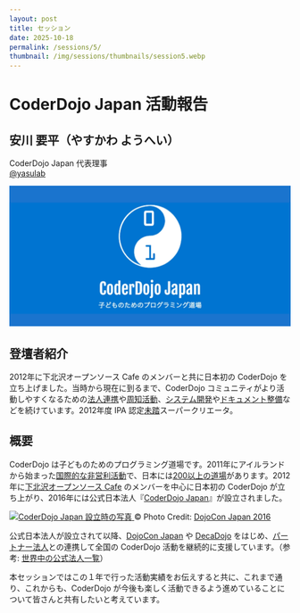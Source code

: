 ```yaml
---
layout: post
title: セッション
date: 2025-10-18
permalink: /sessions/5/
thumbnail: /img/sessions/thumbnails/session5.webp
---
```


# CoderDojo Japan 活動報告

## 安川 要平（やすかわ ようへい）

CoderDojo Japan 代表理事<br>
<a href='https://x.com/yasulab' target='_blank'>@yasulab</a>

<div class="max-w-150 mx-auto my-8">
  <img class="w-full" src="/img/sessions/thumbnails/session5.webp" alt="CoderDojo Japan 活動報告">
</div>

## 登壇者紹介

2012年に下北沢オープンソース Cafe のメンバーと共に日本初の CoderDojo を立ち上げました。当時から現在に到るまで、CoderDojo コミュニティがより活動しやすくなるための<a href='https://news.coderdojo.jp/author/yasulab/' target='_blank'>法人連携</a>や<a href='https://www.youtube.com/CoderDojoJapan' target='_blank'>周知活動</a>、<a href='https://github.com/coderdojo-japan' target='_blank'>システム開発</a>や<a href='https://coderdojo.jp/kata' target='_blank'>ドキュメント整備</a>などを続けています。2012年度 IPA 認定<a href='https://www.ipa.go.jp/jinzai/mitou/about.html' target='_blank'>未踏</a>スーパークリエータ。

## 概要

<p>
  CoderDojo は子どものためのプログラミング道場です。2011年にアイルランドから始まった<a href='https://map.coderdojo.jp/world' target='_blank'>国際的な非営利活動</a>で、日本には<a href='https://map.coderdojo.jp/' target='_blank'>200以上の道場</a>があります。2012年に<a href='https://ja.wikipedia.org/wiki/下北沢オープンソースCafe' target='_blank'>下北沢オープンソース Cafe</a> のメンバーを中心に日本初の CoderDojo が立ち上がり、2016年には公式日本法人『<a href='https://coderdojo.jp/about' target='_blank'>CoderDojo Japan</a>』が設立されました。
</p>

<div class="max-w-150 mx-auto my-8">
  <a class='block' href='https://dojocon2016.coderdojo.jp/2016/09/04/coderdojo-japan-was-established.html' target='_blank'>
    <img class="w-full" src="https://i.gyazo.com/7d906b5e03c5cf0665bc071626b47f70.png" alt="CoderDojo Japan 設立時の写真">
  </a>
  &copy; Photo Credit: <a href="https://dojocon2016.coderdojo.jp/" target='_blank'>DojoCon Japan 2016</a>
</div>

<p class='mt-4'>
  公式日本法人が設立されて以降、<a href='https://dojocon.coderdojo.jp/' target='_blank'>DojoCon Japan</a> や <a href='https://decadojo.coderdojo.jp/' target='_blank'>DecaDojo</a> をはじめ、<a href='https://coderdojo.jp/#partners' target='_blank'>パートナー法人</a>との連携して全国の CoderDojo 活動を継続的に支援しています。（参考: <a href='https://codeclub.org/en/our-partners#:~:text=CoderDojo%20Japan' target='_blank'>世界中の公式法人一覧</a>）
</p>

<p class='mt-4'>
  本セッションではこの１年で行った活動実績をお伝えすると共に、これまで通り、これからも、CoderDojo が今後も楽しく活動できるよう進めていることについて皆さんと共有したいと考えています。
</p>
